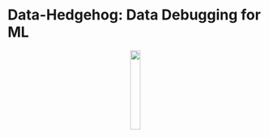 # Data-Hedgehog: Data Debugging for ML

<p align="center" width="10%">
    <img width="20%" src="https://github.com/user-attachments/assets/da5cc056-04ab-43ab-b5fa-28c1d3922845"> 
</p>

